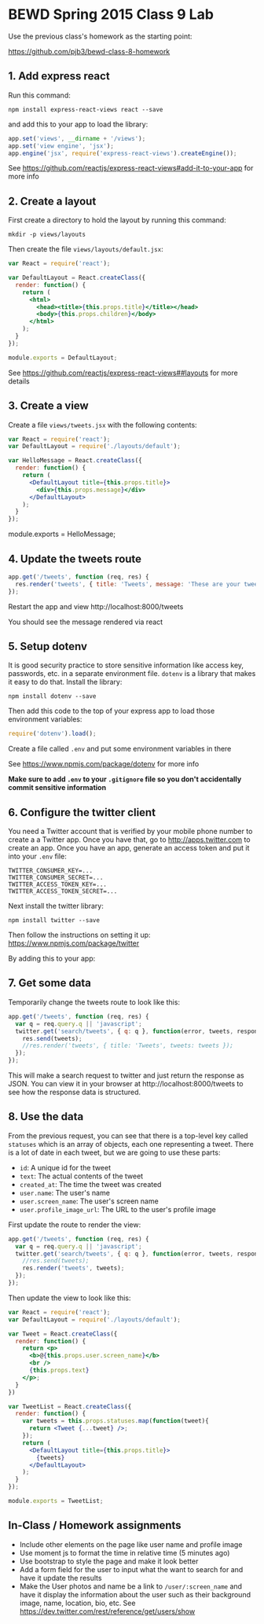 # BEWD Spring 2015 Class 9 Lab

Use the previous class's homework as the starting point:

https://github.com/pjb3/bewd-class-8-homework

## 1. Add express react

Run this command:

    npm install express-react-views react --save

and add this to your app to load the library:

```jsx
app.set('views', __dirname + '/views');
app.set('view engine', 'jsx');
app.engine('jsx', require('express-react-views').createEngine());
```

See https://github.com/reactjs/express-react-views#add-it-to-your-app for more info

## 2. Create a layout

First create a directory to hold the layout by running this command:

    mkdir -p views/layouts

Then create the file `views/layouts/default.jsx`:

```jsx
var React = require('react');

var DefaultLayout = React.createClass({
  render: function() {
    return (
      <html>
        <head><title>{this.props.title}</title></head>
        <body>{this.props.children}</body>
      </html>
    );
  }
});

module.exports = DefaultLayout;
```

See https://github.com/reactjs/express-react-views##layouts for more details

## 3. Create a view

Create a file `views/tweets.jsx` with the following contents:

```jsx
var React = require('react');
var DefaultLayout = require('./layouts/default');

var HelloMessage = React.createClass({
  render: function() {
    return (
      <DefaultLayout title={this.props.title}>
        <div>{this.props.message}</div>
      </DefaultLayout>
    );
  }
});
```

module.exports = HelloMessage;

## 4. Update the tweets route

```js
app.get('/tweets', function (req, res) {
  res.render('tweets', { title: 'Tweets', message: 'These are your tweets' });
});
```

Restart the app and view http://localhost:8000/tweets

You should see the message rendered via react

## 5. Setup dotenv

It is good security practice to store sensitive information like access key, passwords, etc. in a separate environment file. `dotenv` is a library that makes it easy to do that. Install the library:

    npm install dotenv --save

Then add this code to the top of your express app to load those environment variables:

```js
require('dotenv').load();
```

Create a file called `.env` and put some environment variables in there

See https://www.npmjs.com/package/dotenv for more info

**Make sure to add `.env` to your `.gitignore` file so you don't accidentally commit sensitive information**

## 6. Configure the twitter client

You need a Twitter account that is verified by your mobile phone number to create a a Twitter app. Once you have that, go to http://apps.twitter.com to create an app. Once you have an app, generate an access token and put it into your `.env` file:

```
TWITTER_CONSUMER_KEY=...
TWITTER_CONSUMER_SECRET=...
TWITTER_ACCESS_TOKEN_KEY=...
TWITTER_ACCESS_TOKEN_SECRET=...
```

Next install the twitter library:

    npm install twitter --save

Then follow the instructions on setting it up: https://www.npmjs.com/package/twitter

By adding this to your app:

## 7. Get some data

Temporarily change the tweets route to look like this:

```js
app.get('/tweets', function (req, res) {
  var q = req.query.q || 'javascript';
  twitter.get('search/tweets', { q: q }, function(error, tweets, response){
    res.send(tweets);
    //res.render('tweets', { title: 'Tweets', tweets: tweets });
  });
});
```

This will make a search request to twitter and just return the response as JSON. You can view it in your browser at http://localhost:8000/tweets to see how the response data is structured.

## 8. Use the data

From the previous request, you can see that there is a top-level key called `statuses` which is an array of objects, each one representing a tweet. There is a lot of date in each tweet, but we are going to use these parts:

* `id`: A unique id for the tweet
* `text`: The actual contents of the tweet
* `created_at`: The time the tweet was created
* `user.name`: The user's name
* `user.screen_name`: The user's screen name
* `user.profile_image_url`: The URL to the user's profile image

First update the route to render the view:

```js
app.get('/tweets', function (req, res) {
  var q = req.query.q || 'javascript';
  twitter.get('search/tweets', { q: q }, function(error, tweets, response){
    //res.send(tweets);
    res.render('tweets', tweets);
  });
});
```

Then update the view to look like this:

```jsx
var React = require('react');
var DefaultLayout = require('./layouts/default');

var Tweet = React.createClass({
  render: function() {
    return <p>
      <b>@{this.props.user.screen_name}</b>
      <br />
      {this.props.text}
    </p>;
  }
})

var TweetList = React.createClass({
  render: function() {
    var tweets = this.props.statuses.map(function(tweet){
      return <Tweet {...tweet} />;
    });
    return (
      <DefaultLayout title={this.props.title}>
        {tweets}
      </DefaultLayout>
    );
  }
});

module.exports = TweetList;
```

## In-Class / Homework assignments

- Include other elements on the page like user name and profile image
- Use moment js to format the time in relative time (5 minutes ago)
- Use bootstrap to style the page and make it look better
- Add a form field for the user to input what the want to search for and have it update the results
- Make the User photos and name be a link to `/user/:screen_name` and have it display the information about the user such as their background image, name, location, bio, etc. See https://dev.twitter.com/rest/reference/get/users/show

